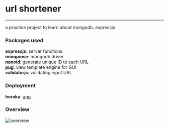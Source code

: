 # url shortener

---

a practice project to learn about mongodb, expressjs

### Packages used

<b>expressjs</b>: server functions <br>
<b>mongoose</b>: mongodb driver <br>
<b>nanoid</b>: generate unique ID to each URL<br>
<b>pug</b>: view template engine for GUI <br>
<b>validatorjs</b>: validating input URL <br>

### Deployment

<b>heroku</b>: [app](https://hp-url-short.herokuapp.com/)

### Overview

![overview](http://www.plantuml.com/plantuml/proxy?cache=no&src=https://raw.githubusercontent.com/phuhh98/url-shortener/master/project.iuml)
